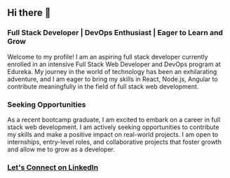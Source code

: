 ## Hi there 👋

### Full Stack Developer | DevOps Enthusiast | Eager to Learn and Grow
Welcome to my profile! I am an aspiring full stack developer currently enrolled in an intensive Full Stack Web Developer and DevOps program at Edureka. My journey in the world of technology has been an exhilarating adventure, and I am eager to bring my skills in React, Node.js, Angular to contribute meaningfully in the field of full stack web development.

### Seeking Opportunities
As a recent bootcamp graduate, I am excited to embark on a career in full stack web development. I am actively seeking opportunities to contribute my skills and make a positive impact on real-world projects. I am open to internships, entry-level roles, and collaborative projects that foster growth and allow me to grow as a developer.

### <u>Let's Connect on [LinkedIn](https://www.linkedin.com/in/souvikkundu/)</u>
